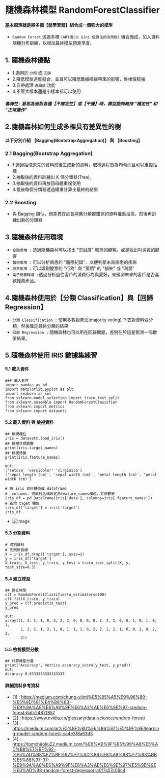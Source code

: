 # 隨機森林模型 RandomForestClassifier 
#### 基本原理就是將多個【弱學習器】組合成一個強大的模型
* ```Random Forest``` 透過多棵 ```CART樹(以 Gini 值算法的決策樹)``` 組合而成，加入資料隨機分布訓練，以增加最終模型預測準度。

## 1. 隨機森林優點
  * 1.適用於 ```分類``` 或 ```回歸```
  * 2.降低模型過度擬合，並且可以降低數據噪聲帶來的影響，魯棒性較強
  * 3.自帶處理 ```遺漏值``` 功能
  * 4.不管大樣本還是小樣本都可以使用

##### *魯棒性 :* 意思為面對各種【不確定性】或【干擾】時，模型能夠維持 "穩定性" 和 "正常運作" 

## 2.隨機森林如何生成多棵具有差異性的樹
#### 以下分別介紹 【Bagging(Bootstrap Aggregation)】 與 【Boosting】
### 2.1 Bagging(Bootstrap Aggregation)
   * 1.透過抽取原先的資料然後生成新的資料，取樣過程皆為均勻而且可以重複抽樣
   * 2.抽取後的資料訓練出 K 個分類器(Tree)。
   * 3.抽取後的資料再放回母體重複使用
   * 4.最後每個分類器透過權重計算出最終的結果
     
### 2.2 Boosting
   * 與 Bagging 類似，但差異在於會將舊分類器錯誤的資料權重拉高，然後再訓練出新的分類器

## 3.隨機森林使用環境
   * ```金融環境 :``` 透過隨機森林可以找出 "忠誠度" 較高的顧客。或是找出叫劣質的顧客
   * ```醫學環境 :``` 可以分析病患的 "醫療紀錄"，以便判斷未來病患的疾病
   * ```股票市場 :``` 可以識別股票的 "行為" 與 "預期" 的 "損失" 或 "利潤"
   * ```電子商務環境 :```透過分析過往客戶的消費行為與愛好，來預測未來的客戶是否喜歡推薦產品。

## 4.隨機森林使用於【分類 Classification】與【回歸 Regression】
   * ```分類 Classification :``` 使用多數投票法(majority voting) 下去對資料做分類，然後確定最終分類的結果
   * ```回歸 Regression :``` 隨機森林也可以用在回歸問題，差別在於這是預測一個數值結果。

## 5.隨機森林使用 IRIS 數據集練習
#### 5.1 載入套件
```
### 載入套件
import pandas as pd
import matplotlib.pyplot as plt
import seaborn as sns
from sklearn.model_selection import train_test_split
from sklearn.ensemble import RandomForestClassifier
from sklearn import metrics
from sklearn import datasets
```
#### 5.2 載入資料 與 檢視資料
```
## 檢視欄位
iris = datasets.load_iris()
## 檢視目標變數
print(iris.target_names)
## 檢視特徵
print(iris.feature_names)

out:
['setosa' 'versicolor' 'virginica']
['sepal length (cm)', 'sepal width (cm)', 'petal length (cm)', 'petal width (cm)']
```
```
# 將 iris 資料轉換成 dataframe
#  columns: 將直行名稱設定為feature_names欄位，方便觀察
iris_df = pd.DataFrame(iris['data'], columns=iris['feature_names'])
# 新增 taget 欄位
iris_df['target'] = iris['target']
iris_df
```
* ![image](https://github.com/Ricky7737/DataAnalysisAndLearning/assets/58324475/70d8a425-ce97-4081-b0ab-04ad9bd07fe6)
#### 5.3 分割資料
```
# 切割資料
# 先刪除目標
X = iris_df.drop(['target'], axis=1)
y = iris_df['target']
X_train, X_test, y_train, y_test = train_test_split(X, y, test_size=0.3)
```
#### 5.4 建立模型
```
## 建立模型
clf = RandomForestClassifier(n_estimators=100)
clf.fit(X_train, y_train)
y_pred = clf.predict(X_test)
y_pred

out:
array([1, 2, 1, 1, 0, 2, 2, 2, 0, 0, 0, 0, 2, 2, 2, 0, 0, 1, 0, 1, 0, 1,
       1, 2, 1, 1, 2, 1, 0, 1, 1, 1, 0, 2, 2, 2, 2, 1, 0, 0, 2, 0, 2, 2,
       2])
```
#### 5.5 檢視模型分數
```
## 計算模型分書
print('Accuracy', metrics.accuracy_score(y_test, y_pred))
out:
Accuracy 0.9333333333333333
```

#### 詳細資料參考資料
* [1] : https://medium.com/chung-yi/ml%E5%85%A5%E9%96%80-%E5%8D%81%E4%B8%83-%E9%9A%A8%E6%A9%9F%E6%A3%AE%E6%9E%97-random-forest-6afc24871857
* [2] : https://www.nvidia.cn/glossary/data-science/random-forest/
* [3] : https://medium.com/ai%E5%8F%8D%E6%96%97%E5%9F%8E/learning-model-random-forest-ca4e3f8a63d3
* [4] : https://tomohiroliu22.medium.com/%E6%A9%9F%E5%99%A8%E5%AD%B8%E7%BF%92-%E5%AD%B8%E7%BF%92%E7%AD%86%E8%A8%98%E7%B3%BB%E5%88%97-37-%E9%9A%A8%E6%A9%9F%E6%A3%AE%E6%9E%97%E5%9B%9E%E6%AD%B8-random-forest-regressor-a0f7a57c06c4
